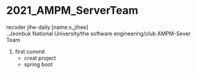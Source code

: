 # 2021_AMPM_ServerTeam

recoder jihe-daily [name:x_jihee]  
..Jeonbuk National University/the software engineering/club AMPM-Sever Team

1. first commit
    - creat project
    - spring boot

